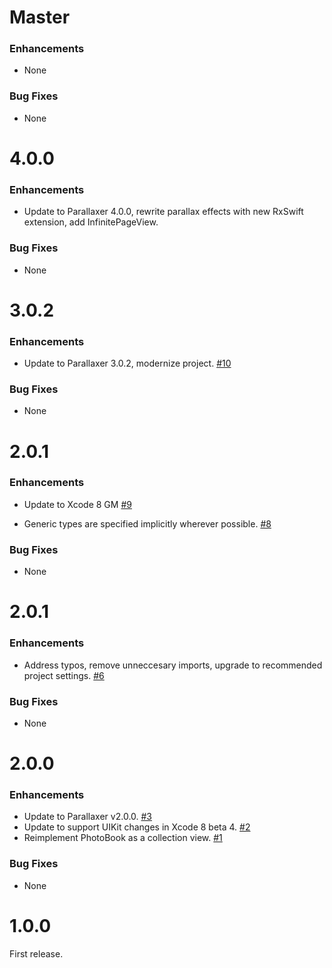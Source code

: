 # Master

### Enhancements

- None

### Bug Fixes

- None

# 4.0.0

### Enhancements

- Update to Parallaxer 4.0.0, rewrite parallax effects with new RxSwift extension, add InfinitePageView.

### Bug Fixes

- None

# 3.0.2

### Enhancements

- Update to Parallaxer 3.0.2, modernize project.
  [#10](https://github.com/Parallaxer/PhotoBook/pull/10)

### Bug Fixes

- None

# 2.0.1

### Enhancements

- Update to Xcode 8 GM
  [#9](https://github.com/Parallaxer/PhotoBook/pull/9)

- Generic types are specified implicitly wherever possible.
  [#8](https://github.com/Parallaxer/PhotoBook/pull/8)

### Bug Fixes

- None

# 2.0.1

### Enhancements

- Address typos, remove unneccesary imports, upgrade to recommended project settings.
  [#6](https://github.com/Parallaxer/PhotoBook/pull/6)

### Bug Fixes

- None

# 2.0.0

### Enhancements

- Update to Parallaxer v2.0.0.
  [#3](https://github.com/Parallaxer/PhotoBook/pull/3)
- Update to support UIKit changes in Xcode 8 beta 4.
  [#2](https://github.com/Parallaxer/PhotoBook/pull/2)
- Reimplement PhotoBook as a collection view.
  [#1](https://github.com/Parallaxer/PhotoBook/pull/1)

### Bug Fixes

- None

# 1.0.0

First release.
